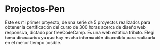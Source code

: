 # Projectos-Pen
Este es mi primer proyecto, de una serie de 5 proyectos realizados para obtener la certificación del curso de 300 horas acerca de diseño web responsiva, 
dictado por freeCodeCamp.
Es una web estática tributo. Elegi tema dinosaurios ya que hay mucha información disponible para realizarla en el menor tiempo posible.
